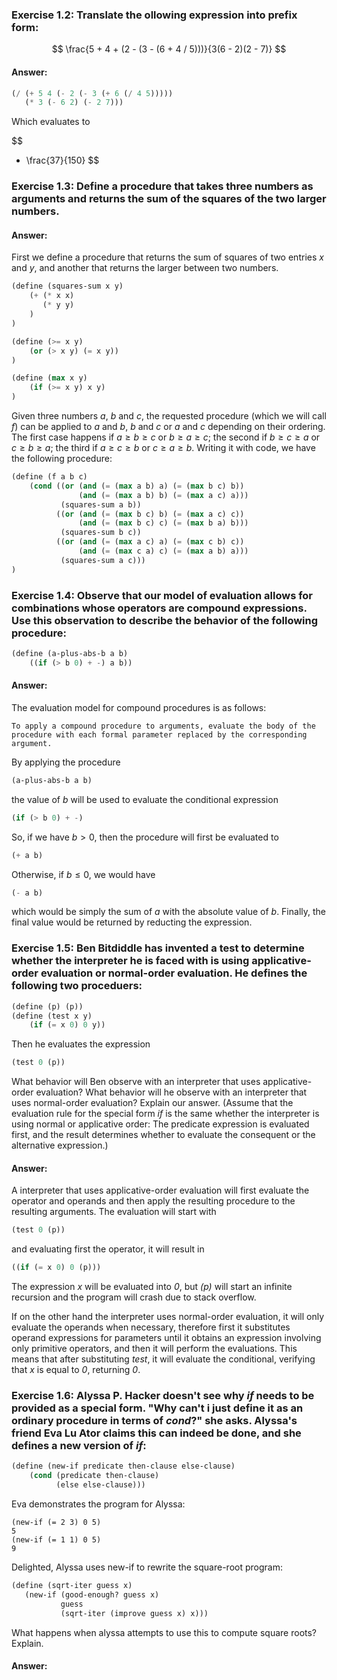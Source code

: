 ### __Exercise 1.2__: Translate the ollowing expression into prefix form:

$$
\frac{5 + 4 + (2 - (3 - (6 + 4 / 5)))}{3(6 - 2)(2 - 7)}
$$

#### __Answer:__

```lisp
(/ (+ 5 4 (- 2 (- 3 (+ 6 (/ 4 5)))))
   (* 3 (- 6 2) (- 2 7)))
```

Which evaluates to 

$$
- \frac{37}{150}
$$

### __Exercise 1.3__: Define a procedure that takes three numbers as arguments and returns the sum of the squares of the two larger numbers.

#### __Answer:__

First we define a procedure that returns the sum of squares of two entries _x_ and _y_, and another that returns the larger between two numbers.

```lisp
(define (squares-sum x y)
    (+ (* x x)
       (* y y)
    )
)

(define (>= x y)
    (or (> x y) (= x y))
)

(define (max x y)
    (if (>= x y) x y)
)
```

Given three numbers _a_, _b_ and _c_, the requested procedure (which we will call _f_) can be applied to _a_ and _b_, _b_ and _c_ or _a_ and _c_ depending on their ordering. The first case happens if $a \geq b \geq c$ or $b \geq a \geq c$; the second if $b \geq c \geq a$ or $c \geq b \geq a$; the third if $a \geq c \geq b$ or $c \geq a \geq b$. Writing it with code, we have the following procedure:

```lisp
(define (f a b c)
    (cond ((or (and (= (max a b) a) (= (max b c) b)) 
               (and (= (max a b) b) (= (max a c) a))) 
           (squares-sum a b))
          ((or (and (= (max b c) b) (= (max a c) c))
               (and (= (max b c) c) (= (max b a) b)))
           (squares-sum b c))
          ((or (and (= (max a c) a) (= (max c b) c))
               (and (= (max c a) c) (= (max a b) a)))
           (squares-sum a c)))
)
```

### __Exercise 1.4__: Observe that our model of evaluation allows for combinations whose operators are compound expressions. Use this observation to describe the behavior of the following procedure:

```lisp
(define (a-plus-abs-b a b)
    ((if (> b 0) + -) a b))
```

#### __Answer:__

The evaluation model for compound procedures is as follows:

```
To apply a compound procedure to arguments, evaluate the body of the procedure with each formal parameter replaced by the corresponding argument.
```

By applying the procedure

```lisp
(a-plus-abs-b a b)
```
the value of _b_ will be used to evaluate the conditional expression

```lisp
(if (> b 0) + -)
```
So, if we have $b > 0$, then the procedure will first be evaluated to

```lisp
(+ a b)
```

Otherwise, if $b \leq 0$, we would have

```lisp
(- a b)
```

which would be simply the sum of _a_ with the absolute value of _b_. Finally, the final value would be returned by reducting the expression.


### __Exercise 1.5__: Ben Bitdiddle has invented a test to determine whether the interpreter he is faced with is using applicative-order evaluation or normal-order evaluation. He defines the following two proceduers:

```lisp
(define (p) (p))
(define (test x y)
    (if (= x 0) 0 y))
```

Then he evaluates the expression

```lisp
(test 0 (p))
```

What behavior will Ben observe with an interpreter that uses applicative-order evaluation? What behavior will he observe with an interpreter that uses normal-order evaluation? Explain our answer. (Assume that the evaluation rule for the special form _if_ is the same whether the interpreter is using normal or applicative order: The predicate expression is evaluated first, and the result determines whether to evaluate the consequent or the alternative expression.)

#### __Answer:__

A interpreter that uses applicative-order evaluation will first evaluate the operator and operands and then apply the resulting procedure to the resulting arguments. The evaluation will start with

```lisp
(test 0 (p))
```

and evaluating first the operator, it will result in

```lisp
((if (= x 0) 0 (p)))
```

The expression _x_ will be evaluated into _0_, but _(p)_ will start an infinite recursion and the program will crash due to stack overflow.

If on the other hand the interpreter uses normal-order evaluation, it will only evaluate the operands when necessary, therefore first it substitutes operand expressions for parameters until it obtains an expression involving only primitive operators, and then it will perform the evaluations. This means that after substituting _test_, it will evaluate the conditional, verifying that _x_ is equal to _0_, returning _0_.

### __Exercise 1.6__: Alyssa P. Hacker doesn't see why _if_ needs to be provided as a special form. "Why can't i just define it as an ordinary procedure in terms of _cond_?" she asks. Alyssa's friend Eva Lu Ator claims this can indeed be done, and she defines a new version of _if_:

```lisp
(define (new-if predicate then-clause else-clause)
    (cond (predicate then-clause)
          (else else-clause)))
```

Eva demonstrates the program for Alyssa:

```
(new-if (= 2 3) 0 5)
5
(new-if (= 1 1) 0 5)
9
```

Delighted, Alyssa uses new-if to rewrite the square-root program:

```lisp
(define (sqrt-iter guess x)
   (new-if (good-enough? guess x)
           guess
           (sqrt-iter (improve guess x) x)))
```

What happens when alyssa attempts to use this to compute square roots? Explain.

#### __Answer:__